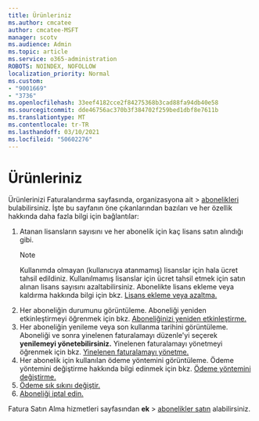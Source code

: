 ```yaml
---
title: Ürünleriniz
ms.author: cmcatee
author: cmcatee-MSFT
manager: scotv
ms.audience: Admin
ms.topic: article
ms.service: o365-administration
ROBOTS: NOINDEX, NOFOLLOW
localization_priority: Normal
ms.custom:
- "9001669"
- "3736"
ms.openlocfilehash: 33eef4182cce2f84275368b3cad88fa94db40e58
ms.sourcegitcommit: dde46756ac370b3f384702f259bed1dbf8e7611b
ms.translationtype: MT
ms.contentlocale: tr-TR
ms.lasthandoff: 03/10/2021
ms.locfileid: "50602276"
---
```

# <a name="your-products"></a>Ürünleriniz

Ürünlerinizi Faturalandırma sayfasında, organizasyona ait  >  [abonelikleri](https://go.microsoft.com/fwlink/p/?linkid=842054) bulabilirsiniz. İşte bu sayfanın öne çıkanlarından bazıları ve her özellik hakkında daha fazla bilgi için bağlantılar:

1. Atanan lisansların sayısını ve her abonelik için kaç lisans satın alındığı gibi.
    > [!NOTE]
    > Kullanımda olmayan (kullanıcıya atanmamış) lisanslar için hala ücret tahsil edildiniz. Kullanılmamış lisanslar için ücret tahsil etmek için satın alınan lisans sayısını azaltabilirsiniz. Abonelikte lisans ekleme veya kaldırma hakkında bilgi için bkz. [Lisans ekleme veya azaltma.](https://docs.microsoft.com/alchemyinsights/how-to-add-or-reduce-licenses)
2. Her aboneliğin durumunu görüntüleme. Aboneliği yeniden etkinleştirmeyi öğrenmek için bkz. [Aboneliğinizi yeniden etkinleştirme.](reactivate-your-subscription.md)
3. Her aboneliğin yenileme veya son kullanma tarihini görüntüleme. Aboneliği ve sonra yinelenen faturalamayı düzenle'yi seçerek **yenilemeyi yönetebilirsiniz.** Yinelenen faturalamayı yönetmeyi öğrenmek için bkz. [Yinelenen faturalamayı yönetme.](manage-auto-renewal.md)
4. Her abonelik için kullanılan ödeme yöntemini görüntüleme. Ödeme yöntemini değiştirme hakkında bilgi edinmek için bkz. [Ödeme yöntemini değiştirme.](change-payment-method.md)
5. [Ödeme sık sıkını değiştir.](change-how-often-you-pay.md)
6. [Aboneliği iptal edin.](https://go.microsoft.com/fwlink/?linkid=2119113)

Fatura Satın Alma hizmetleri sayfasından **ek**  >  [abonelikler satın](https://go.microsoft.com/fwlink/p/?linkid=868433) alabilirsiniz.